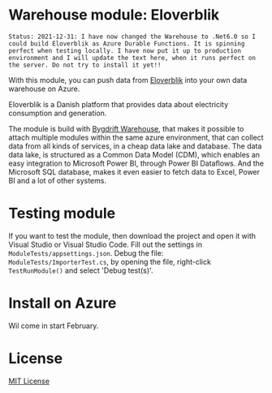 # Warehouse module: Eloverblik

`Status: 2021-12-31: I have now changed the Warehouse to .Net6.0 so I could build Eloverblik as Azure Durable Functions. It is spinning perfect when testing locally. I have now put it up to production environment and I will update the text here, when it runs perfect on the server. Do not try to install it yet!!`

With this module, you can push data from [Eloverblik](https://eloverblik.dk/welcome) into your own data warehouse on Azure.

Eloverblik is a Danish platform that provides data about electricity consumption and generation.

The module is build with [Bygdrift Warehouse](https://github.com/Bygdrift/Warehouse), that makes it possible to attach multiple modules within the same azure environment, that can collect data from all kinds of services, in a cheap data lake and database.
The data data lake, is structured as a Common Data Model (CDM), which enables an easy integration to Microsoft Power BI, through Power BI Dataflows. And the Microsoft SQL database, makes it even easier to fetch data to Excel, Power BI and a lot of other systems.

# Testing module

If you want to test the module, then download the project and open it with Visual Studio or Visual Studio Code.
Fill out the settings in `ModuleTests/appsettings.json`.
Debug the file: `ModuleTests/ImporterTest.cs`, by opening the file, right-click `TestRunModule()` and select 'Debug test(s)'.

# Install on Azure

Wil come in start February.

# License

[MIT License](https://github.com/hillerod/Warehouse.Modules.Eloverblik/blob/master/License.md)
